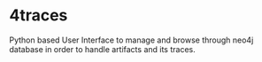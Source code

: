 # 4traces
Python based User Interface to manage and browse through neo4j database in order to handle artifacts and its traces.
